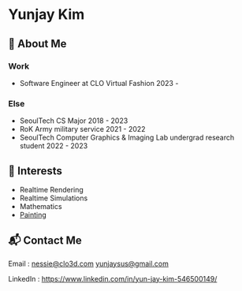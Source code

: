 # Yunjay Kim

## :elephant: About Me
### Work
- Software Engineer at CLO Virtual Fashion 2023 -
### Else
- SeoulTech CS Major 2018 - 2023  
- RoK Army military service 2021 - 2022  
- SeoulTech Computer Graphics & Imaging Lab undergrad research student 2022 - 2023

## :seedling: Interests
- Realtime Rendering
- Realtime Simulations  
- Mathematics  
- [Painting](markdowns/paintingsByYJ.md)   

## :mailbox_with_mail: Contact Me
Email : 
nessie@clo3d.com
yunjaysus@gmail.com

LinkedIn : https://www.linkedin.com/in/yun-jay-kim-546500149/

<!--
-->
